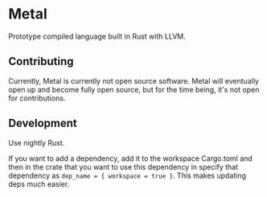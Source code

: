 # Metal

Prototype compiled language built in Rust with LLVM.

## Contributing

Currently, Metal is currently not open source software. Metal will eventually open up and
become fully open source, but for the time being, it's not open for contributions.

## Development

Use nightly Rust.

If you want to add a dependency, add it to the workspace Cargo.toml and then
in the crate that you want to use this dependency in specify that dependency as `dep_name = { workspace = true }`.
This makes updating deps much easier.
